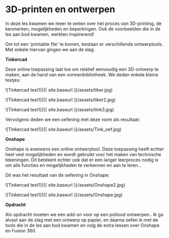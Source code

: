 # 3D-printen en ontwerpen

In deze les kwamen we meer te weten over het proces van 3D-printing, de kenmerken, mogelijkheden en beperkingen. Ook de voorbeelden die in de les aan bod kwamen, werkten inspirerend!

Om tot een 'printable file' te komen, bestaan er verschillende ontwerptools. Met enkele hiervan gingen we aan de slag. 

**Tinkercad**

Deze online toepassing laat toe om relatief eenvoudig een 3D-ontwerp te maken, aan de hand van een vormenbibliotheek. We deden enkele kleine testjes:

![Tinkercad test1]({{ site.baseurl }}/assets/tiker.jpg) 

![Tinkercad test1]({{ site.baseurl }}/assets/tiker2.jpg) 

![Tinkercad test1]({{ site.baseurl }}/assets/tink3.jpg) 

Vervolgens deden we een oefening met deze vorm als resultaat:

![Tinkercad test1]({{ site.baseurl }}/assets/Tink_oef.jpg) 

**Onshape**

Onshape is eveneens een online ontwerptool. Deze toepassing heeft echter heel veel mogelijkheden en wordt gebruikt voor het maken van technische tekeningen. Dit betekent echter ook dat er een langer leerproces nodig is om alle functies en mogelijkheden te verkennen en aan te leren...

Dit was het resultaat van de oefening in Onshape:

![Tinkercad test1]({{ site.baseurl }}/assets/Onshape2.jpg) 

![Tinkercad test1]({{ site.baseurl }}/assets/Onshape.jpg) 

**Opdracht**

Als opdracht moeten we een add-on voor op een potlood ontwerpen.. Ik ga alvast aan de slag met een ontwerp op papier, en daarna oefen ik met de tools die in de les aan bod kwamen en volg de extra lessen over Onshape en Fusion 360.
